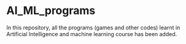 # AI_ML_programs
In this repository, all the programs (games and other codes) learnt in Artificial Intelligence and machine learning course has been added.
